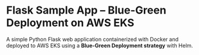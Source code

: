 # Flask Sample App – Blue-Green Deployment on AWS EKS

A simple Python Flask web application containerized with Docker and deployed to AWS EKS using a **Blue-Green Deployment strategy** with Helm.
